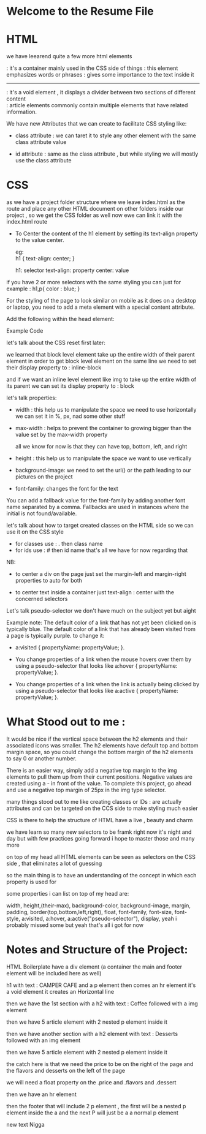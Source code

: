 # Welcome to the Resume File

# HTML

we have leearend quite a few more html elements

<div></div>: it's a container mainly used in the CSS side of things
<em></em>: this element emphasizes words or phrases
<strong></strong>: gives some importance to the text inside it

<hr/>: it's a void element , it displays a divider between two sections of different content

<article></article>: article elements commonly contain multiple elements that have related 
information.

We have new Attributes that we can create to facilitate CSS styling like:

- class attribute : we can taret it to style any other element with the same class attribute value

- id attribute : same as the class attribute , but while styling we will mostly use the class attribute

# CSS

as we have a project folder structure where we leave index.html as the route and place any other HTML document on other folders inside our project , so we get the CSS folder as well now ewe can link it with the index.html route

- To Center the content of the h1 element by setting its text-align property to the value center.

  eg:  
   h1 {
  text-align: center;
  }

  h1: selector
  text-align: property
  center: value

if you have 2 or more selectors with the same styling you can just
for example :
h1,p{
color : blue;
}

For the styling of the page to look similar on mobile as it does on a desktop or laptop,
you need to add a meta element with a special content attribute.

Add the following within the head element:

Example Code

<meta name="viewport" content="width=device-width, initial-scale=1.0" />

let's talk about the CSS reset first later:

<!-- the CSS reset will go here -->

we learned that block level element take up the entire width of their parent element
in order to get block level element on the same line we need to set their display property to : inline-block

and if we want an inline level element like img to take up the entire width of its parent we can set its display property to : block

let's talk properties:

- width : this help us to manipulate the space we need to use horizontally
  we can set it in %, px, nad some other stuff
- max-width : helps to prevent the container to growing bigger than the value set by the max-width property
  <!-- - margin: todo -->
  <!-- - padding todo -->
  <!-- - border todo -->

  all we know for now is that they can have top, bottom, left, and right

- height : this help us to manipulate the space we want to use vertically

- background-image: we need to set the url() or the path leading to our pictures on the project

- font-family: changes the font for the text

You can add a fallback value for the font-family by adding another font name separated by a comma.
Fallbacks are used in instances where the initial is not found/available.

let's talk about how to target created classes on the HTML side so we can use it on the CSS style

- for classes use : . then class name
- for ids use : # then id name
  that's all we have for now regarding that

NB:

- to center a div on the page just
  set the margin-left and margin-right properties to auto for both

- to center text inside a container just text-align : center with the concerned selectors

Let's talk pseudo-selector
we don't have much on the subject yet but aight

Example note:
The default color of a link that has not yet been clicked on is
typically blue.
The default color of a link that has already been visited
from a page is typically purple.
to change it:

- a:visited { propertyName: propertyValue; }.

- You change properties of a link when the mouse hovers over them by using
  a pseudo-selector that looks like a:hover { propertyName: propertyValue; }.

- You change properties of a link when the link is actually being clicked
  by using a pseudo-selector that looks like
  a:active { propertyName: propertyValue; }.

# What Stood out to me :

It would be nice if the vertical space between the h2 elements and
their associated icons was smaller.
The h2 elements have default top and bottom margin space,
so you could change the bottom margin of the h2 elements to say 0 or another
number.

There is an easier way, simply add a negative top margin to the img elements
to pull them up from their current positions.
Negative values are created using a - in front of the value.
To complete this project,
go ahead and use a negative top margin of 25px in the img type selector.

many things stood out to me
like creating classes or IDs : are actually attributes and can be targeted on the CCS side to make styling much easier

CSS is there to help the structure of HTML have a live , beauty and charm

we have learn so many new selectors to be framk right now it's night and day
but with few practices going forward i hope to master those and many more

on top of my head all HTML elements can be seen as selectors on the CSS side , that eliminates a lot of guessing

so the main thing is to have an understanding of the concept in which each property is used for

some properties i can list on top of my head are:

width, height,(their-max), background-color, background-image, margin, padding, border(top,bottom,left,right), float, font-family, font-size, font-style, a:visited, a:hover, a:active("pseudo-selector"),
display, yeah i probably missed some but yeah that's all i got for now

# Notes and Structure of the Project:

HTML Boilerplate
have a div element (a container the main and footer element will be included here as well)

h1 with text : CAMPER CAFE
and a p element
then comes an hr element it's a void element it creates an Horizontal line

then we have the 1st section
with a h2 with text : Coffee
followed with a img element

then we have 5 article element with 2 nested p element inside it

then we have another section with a h2 element with text : Desserts
followed with an img element

then we have 5 article element with 2 nested p element inside it

the catch here is that we need the price to be on the right of the page and the flavors and desserts on the left of the page

we will need a float property on the .price and .flavors and .dessert

then we have an hr element

then the footer
that will include 2 p element , the first will be a nested p element inside the a
and the next P will just be a a normal p element

new text Nigga
